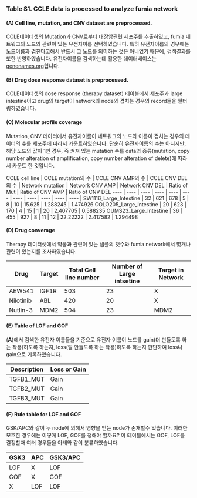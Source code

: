 ### Table S1. CCLE data is processed to analyze fumia network
#### (**A**) Cell line, mutation, and CNV dataset are preprocessed.
CCLE데이터셋의 Mutation과 CNV로부터 대장암관련 세포주를 추출하였고, fumia 네트워크의 노드와 관련이 있는 유전자이름 선택하였습니다. 특히 유전자이름의 경우에는 노드이름과 겹친다고해서 반드시 그 노드를 의미하는 것은 아니었기 때문에, 검색결과를 또한 반영하였습니다. 유전자이름을 검색하는데 활용한 데이터베이스는 [genenames.org](http://www.genenames.org/)입니다.

#### (**B**) Drug dose response dataset is preprocessed.
CCLE데이터셋의 dose response (therapy dataset) 테이블에서 세포주가 large intestine이고 drug의 target이 network의 node와 겹치는 경우의 record들을 필터링하였습니다.

#### (**C**) Molecular profile coverage
Mutation, CNV 데이터에서 유전자이름이 네트워크의 노드와 이름이 겹치는 경우의 데이터의 수를 세포주에 따라서 카운트하였습니다. 단순히 유전자이름의 수는 아니지만, 해당 노드의 값이 1인 경우, 즉 켜져 있는 mutation 수를 data의 종류(mutation, copy number alteration of amplification, copy number alteration of delete)에 따라서 카운트 한 것입니다.

CCLE cell line | CCLE mutation의 수 | CCLE CNV AMP의 수 | CCLE CNV DEL의 수 | Network mutation | Network CNV AMP | Network CNV DEL | Ratio of Mut | Ratio of CNV AMP | Ratio of CNV DEL
---- | ---- | ---- | ---- | ---- | ---- | ---- | ---- | ---- | ---- | ---- |
SW1116_Large_Intestine | 32 | 621 | 678 | 5 | 8 | 10 | 15.625 | 1.288245 | 1.474926
COLO205_Large_Intestine | 20 | 623 | 170 | 4 | 15 | 1 | 20 | 2.407705 | 0.588235
OUMS23_Large_Intestine | 36 | 455 | 927 | 8 | 11 | 12 | 22.22222 | 2.417582 | 1.294498

#### (**D**) Drug converage
Therapy 데이터셋에서 약물과 관련이 있는 샘플의 갯수와 fumia network에서 몇개나 관련이 있는지를 조사하였습니다.

Drug | Target | Total Cell line number | Number of Large intsetine | Target in Network
---- | ---- | ---- | ---- | ---- |
AEW541 | IGF1R | 503 | 23 | X
Nilotinib | ABL | 420 | 20 | X
Nutlin-3 | MDM2 | 504 | 23 | MDM2

#### (**E**) Table of LOF and GOF
(**A**)에서 검색한 유전자 이름들을 기준으로 유전자 이름이 노드를 gain(더 만들도록 하는 작용)하도록 하는지, loss(덜 만들도록 하는 작용)하도록 하는지 판단하여 loss나 gain으로 기록하였습니다.

Description | Loss or Gain
---- | ---- |
TGFB1_MUT | Gain
TGFB2_MUT | Gain
TGFB3_MUT | Gain

#### (**F**) Rule table for LOF and GOF
GSK/APC와 같이 두 node에 의해서 영향을 받는 node가 존재할수 있습니다. 이러한 모호한 경우에는 어떻게 LOF, GOF를 정해야 할까요? 이 테이블에서는 GOF, LOF를 결정할때 여러 경우들을 아래와 같이 분류하였습니다.

GSK3 | APC | GSK3/APC
---- | ---- | ---- |
LOF | X | LOF
GOF | X | GOF
X | LOF | LOF
